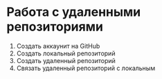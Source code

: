 # Работа с удаленными репозиториями
1. Создать аккаунит на GitHub
2. Создать локальный репозиторий 
3. Создать удаленный репозиторий
4. Связать удаленный репозиторий с локальным

